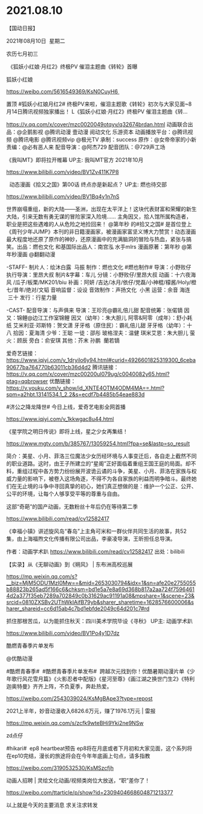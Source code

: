 ﻿#  2021.08.10
【国动日报】

2021年08月10日  星期二


农历七月初三


 《狐妖小红娘·月红2》终极PV 催泪主题曲《转轮》首曝                

狐妖小红娘       


https://weibo.com/5616549369/KsN0CuyH6      


置顶 #狐妖小红娘月红2# 终极PV来啦，催泪主题歌《转轮》初次与大家见面~8月14日腾讯视频独家播出！
L《狐妖小红娘·月红2》终极PV 催泪主题曲《转...

https://v.qq.com/x/cover/mzc0020049otqyv/q32674brdan.html
动画联合出品：@企鹅影视 @腾讯动漫 壹动漫 阅动文化 乐游资本
动画播放平台：@腾讯视频 @腾讯电影 @腾讯视频vip @极光TV
承制：success
原作：@女帝帝家的小新
责编：@必有恶人来
配音导演：@阿杰729
配音团队：@729声工场

《我叫MT》即将拉开帷幕 UP主: 我叫MT官方
2021年10月


https://www.bilibili.com/video/BV1Zv411K7P8

 
动态漫画《拾又之国》第00话 终点亦是新起点？ UP主: 燃也待交部


https://www.bilibili.com/video/BV1Bq4y1n7nS

世界崩塌重组，新的大陆——圣洲，出现在太平洋上！这块代表财富和荣耀的新生大陆，引来无数有勇无谋的冒险家深入险境…… 主角因又，拾人馆所属构造者，职业是把这些遇难的人从危险之地捡回来！ @第年秒 的#拾又之国# 是首位登上《周刊少年JUMP》本刊的非日籍漫画家，被漫画家富坚义博大力赞赏！动态漫画最大程度地还原了原作的神妙，还原漫画中的充满脑洞的冒险与热血，紧张与搞笑。出品：燃也文化 和基国际出品人：南宫泓 水手mlrs 漫画原著：第年秒 @第年秒漫画 @翻翻动漫

-STAFF-
制片人：绘沐白露  马振
制作：燃也文化 #燃也制作#
导演：小野败仔
执行导演：里昂大叔
制片&字幕：车儿
分镜：小野败仔/里昂大叔
动画：十六夜海风 /瓜子/板栗/MK201/biu
补画：阿妍 /吉达/冰月/依仔/党磊/小神棍/檬酱/Holy/橙七/昔年/绝对/文韬
音响监督：设设
音效制作：声扬文化  小黑
运营：余音 海连  三十
发行：行星力量

-CAST-
配音导演：与声俱来
导演：王珍亮@霸礼倍儿甜
配音统筹：张偌镝
因又：锦鲤@边江工作室锦鲤
因又（幼年）：朱大胆儿
阿零&阿零（成年）：舒小耗纸
艾米利亚·邓斯特：贺文潇
牙牙格（原住民）：霸礼倍儿甜
牙牙格（幼年）：十八
拾因：夏海清
少爷：王聪
一徒：邵彤
玻格涅夫：温健
琪米艾恩：朱大胆儿
萤火：顾辰
旁白：俞安琪
其他：芥末 孙鹏  蘭若镝

爱奇艺链接：https://www.iqiyi.com/v_1dryilo6y94.html#curid=4926601825319300_6ceba90677ba764770b63011cb36d4d2
腾讯链接：https://v.qq.com/x/cover/mzc00200ul079ug/c0040082y65.html?ptag=qqbrowser
优酷链接：https://v.youku.com/v_show/id_XNTE4OTM4ODM4MA==.html?spm=a2hbt.13141534.1_2.2&s=ecdf7b4485b54eae883d

#济公之降龙降世# 今日上线，爱奇艺电影全网首播

https://www.iqiyi.com/v_1kkwgac8u44.html


《星学院之明日传说》即将上线，星之少女再集结！

https://www.mgtv.com/b/385767/13059254.html?fpa=se&lastp=so_result

简介：美星、小月、菲洛三位魔法少女历经环境与人事变迁后，各自走上截然不同的职业道路。这时，由王子所建立的“星阁”正好面临着重组王国王庭的局面。却不料，重组过程中各方势力纷纷展开波诡云谲的斗争，美星、小月、菲洛在家族与权威力量的影响下，被卷入这场角逐，不得不为各自家族的利益而明争暗斗。最终她们在无止境的斗争中寻回真挚的初心，她们真正想做的是：维护一个公正、公开、公平的环境，让每个人够享受平等的尊重与自由。

这部“奇葩”的国产动画，无数粉丝十年后仍在等待第二季

https://www.bilibili.com/read/cv12582417

《幸福小镇》讲述旋风岛“春岛”上主角可米和一群伙伴共同生活的故事，共52集，由上海福煦文化传播有限公司出品，李豪凌导演，王昕担任总导演。


作者：动画学术趴 https://www.bilibili.com/read/cv12582417 出处：bilibili

【实录】从《无聊动画》到《朔风》 | 东布洲高校巡展


https://mp.weixin.qq.com/s?__biz=MjM5ODU1MzI0Mw==&mid=2653030794&idx=1&sn=afe20e2755055b88823b265ad5f166c6&chksm=bd1e5a7e8a69d368b817a2aa724f75964614d2a377f35eb7289a702849c0b31629ac91191a08&mpshare=1&scene=23&srcid=0810ZXSBv2UThWkIAifB79yb&sharer_sharetime=1628576600006&sharer_shareid=cc6d15ab4c7bd1ebfde2049c64d201c7#rd

抓住那根苦瓜，以为能抓住秋天：四川美术学院毕设《寻秋》 UP主: 动画学术趴

https://www.bilibili.com/video/BV1Po4y1D7dz

酷燃青春季片单发布

@优酷动漫     


#酷燃青春季#  #酷燃青春季片单发布#  跨越次元找到你！优酷暑期动漫片单《少年歌行风花雪月篇》《火影忍者中配版》《星河至尊》《画江湖之换世门生2》《特利迦奥特曼》齐齐上阵，不负夏季，奔赴热爱。

https://weibo.com/2543039024/KsMgBApe3?type=repost

2021上半年，妙音动漫收入6826.6万元，赚了1976.1万元 | 雷报

https://mp.weixin.qq.com/s/zcfk9wteBHi9Yki2ne9NSw

zd点仔             


#hikari#  ep8 heartbeat预告
ep8将在月底或者下月初和大家见面，这个系列将在ep10完结，漫长的旅途将会在今年年底画上句点，请多指教


https://weibo.com/3190532530/KsMSzcfjh

动画人招聘 | 灵绘文化动画/视频类岗位大放送，“职”差你了！

https://weibo.com/ttarticle/p/show?id=2309404668604871213377

以上就是今天的主要消息
求关注求转发

























